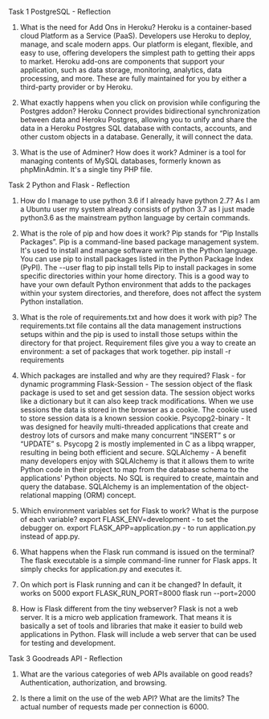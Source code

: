 Task 1 PostgreSQL - Reflection
1. What is the need for Add Ons in Heroku?
Heroku is a container-based cloud Platform as a Service (PaaS). Developers use Heroku to deploy, manage, and scale modern apps. Our platform is elegant, flexible, and easy to use, offering developers the simplest path to getting their apps to market. Heroku add-ons are components that support your application, such as data storage, monitoring, analytics, data processing, and more. These are fully maintained for you by either a third-party provider or by Heroku.

2. What exactly happens when you click on provision while configuring the Postgres addon?
Heroku Connect provides bidirectional synchronization between data and Heroku Postgres, allowing you to unify and share the data in a Heroku Postgres SQL database with contacts, accounts, and other custom objects in a database. Generally, it will connect the data.

3. What is the use of Adminer? How does it work?
Adminer is a tool for managing contents of MySQL databases, formerly known as phpMinAdmin. It's a single tiny PHP file.
 
Task 2 Python and Flask - Reflection

1. How do I manage to use python 3.6 if I already have python 2.7?
As I am a Ubuntu user my system already consists of python 3.7 as I just made python3.6 as the mainstream python language by certain commands.

2. What is the role of pip and how does it work?
Pip stands for “Pip Installs Packages”. Pip is a command-line based package management system. It's used to install and manage software written in the Python language. You can use pip to install packages listed in the Python Package Index (PyPI). The --user flag to pip install tells Pip to install packages in some specific directories within your home directory. This is a good way to have your own default Python environment that adds to the packages within your system directories, and therefore, does not affect the system Python installation.

3. What is the role of requirements.txt and how does it work with pip?
The requirements.txt file contains all the data management instructions setups within and the pip is used to install those setups within the directory for that project. Requirement files give you a way to create an environment: a set of packages that work together. 
pip install -r requirements

4. Which packages are installed and why are they required?
Flask - for dynamic programming
Flask-Session - The session object of the flask package is used to set and get session data. The session object works like a dictionary but it can also keep track modifications. When we use sessions the data is stored in the browser as a cookie. The cookie used to store session data is a known session cookie.
Psycopg2-binary - It was designed for heavily multi-threaded applications that create and destroy lots of cursors and make many concurrent “INSERT” s or “UPDATE” s. Psycopg 2 is mostly implemented in C as a libpq wrapper, resulting in being both efficient and secure.
SQLAlchemy - A benefit many developers enjoy with SQLAlchemy is that it allows them to write Python code in their project to map from the database schema to the applications' Python objects. No SQL is required to create, maintain and query the database. SQLAlchemy is an implementation of the object-relational mapping (ORM) concept.

5. Which environment variables set for Flask to work? What is the purpose of each variable?
    export FLASK_ENV=development - to set the debugger on.
    export FLASK_APP=application.py - to run application.py instead of app.py.

6. What happens when the Flask run command is issued on the terminal?
The flask executable is a simple command-line runner for Flask apps. It simply checks for application.py and executes it.

7. On which port is Flask running and can it be changed?
    In default, it works on 5000
    export FLASK_RUN_PORT=8000
    flask run --port=2000
    

8. How is Flask different from the tiny webserver?
Flask  is not a web server. It is a micro web application framework. That means it is basically a set of tools and libraries that make it easier to build web applications in Python. Flask will include a web server that can be used for testing and development.

Task 3 Goodreads API - Reflection

1. What are the various categories of web APIs available on good reads?
    Authentication, authorization, and browsing.

2. Is there a limit on the use of the web API? What are the limits?
    The actual number of requests made per connection is 6000.
